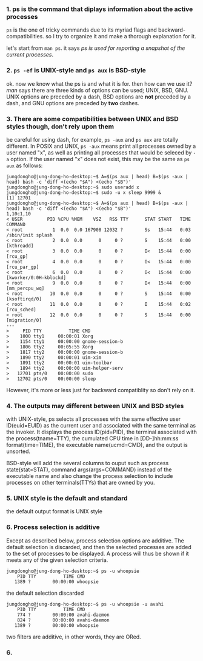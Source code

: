 ### 1. ps is the command that diplays information about the active processes
`ps` is the one of tricky commands due to its myriad flags and backward-compatibilities.
so I try to organize it and make a thorough explanation for it.

let's start from `man ps`. it says _ps is used for reporting a snapshot of the current processes_.


### 2. `ps -ef` is UNIX-style and `ps aux` is BSD-style
ok. now we know what the ps is and what it is for. then how can we use it? _man_ says there are three kinds of options
can be used; UNIX, BSD, GNU. UNIX options are preceded by a dash, BSD options are **not** preceded by a dash, and
GNU options are preceded by **two** dashes. 


### 3. There are some compatibilities between UNIX and BSD styles though, don't rely upon them
be careful for using dash, for example, `ps -aux` and `ps aux` are totally different. In POSIX and UNIX, `ps -aux` means
print all processes owned by a user named "x", as well as printing all processes that would be seleced by `-a` option.
If the user named "x" does not exist, this may be the same as `ps aux` as follows:
```
jungdongho@jung-dong-ho-desktop:~$ A=$(ps aux | head) B=$(ps -aux | head) bash -c 'diff <(echo "$A") <(echo "$B")'
jungdongho@jung-dong-ho-desktop:~$ sudo useradd x
jungdongho@jung-dong-ho-desktop:~$ sudo -u x sleep 9999 &
[1] 12701
jungdongho@jung-dong-ho-desktop:~$ A=$(ps aux | head) B=$(ps -aux | head) bash -c 'diff <(echo "$A") <(echo "$B")'
1,10c1,10
< USER         PID %CPU %MEM    VSZ   RSS TTY      STAT START   TIME COMMAND
< root           1  0.0  0.0 167908 12032 ?        Ss   15:44   0:03 /sbin/init splash
< root           2  0.0  0.0      0     0 ?        S    15:44   0:00 [kthreadd]
< root           3  0.0  0.0      0     0 ?        I<   15:44   0:00 [rcu_gp]
< root           4  0.0  0.0      0     0 ?        I<   15:44   0:00 [rcu_par_gp]
< root           6  0.0  0.0      0     0 ?        I<   15:44   0:00 [kworker/0:0H-kblockd]
< root           9  0.0  0.0      0     0 ?        I<   15:44   0:00 [mm_percpu_wq]
< root          10  0.0  0.0      0     0 ?        S    15:44   0:00 [ksoftirqd/0]
< root          11  0.0  0.0      0     0 ?        I    15:44   0:02 [rcu_sched]
< root          12  0.0  0.0      0     0 ?        S    15:44   0:00 [migration/0]
---
>     PID TTY          TIME CMD
>    1000 tty1     00:00:01 Xorg
>    1154 tty1     00:00:00 gnome-session-b
>    1806 tty2     00:05:55 Xorg
>    1817 tty2     00:00:00 gnome-session-b
>    1890 tty2     00:00:01 uim-xim
>    1891 tty2     00:00:01 uim-toolbar
>    1894 tty2     00:00:00 uim-helper-serv
>   12701 pts/0    00:00:00 sudo
>   12702 pts/0    00:00:00 sleep
```
However, it's more or less just for backward compatiblity so don't rely on it.


### 4. The outputs may different between UNIX and BSD styles
with UNIX-style, ps selects all processes with the same effective user ID(euid=EUID) as the current user and associated
with the same terminal as the invoker. It displays the process ID(pid=PID),
the terminal associated with the process(tname=TTY), the cumulated CPU time in [DD-]hh:mm:ss format(time=TIME), the
executable name(ucmd=CMD), and the output is unsorted.

BSD-style will add the several columns to ouput such as process state(stat=STAT), command args(args=COMMAND) instead of
the executable name and also change the process selection to include processes on other terminals(TTYs) that are owned
by you. 


### 5. UNIX style is the default and standard
the default output format is UNIX style


### 6. Process selection is additive
Except as described below, process selection options are additive. The default selection is discarded, and then the
selected processes are added to the set of processes to be displayed. A process will thus be shown if it meets any of the
given selection criteria.

```
jungdongho@jung-dong-ho-desktop:~$ ps -u whoopsie
    PID TTY          TIME CMD
   1389 ?        00:00:00 whoopsie
```
the default selection discarded

```
jungdongho@jung-dong-ho-desktop:~$ ps -u whoopsie -u avahi
    PID TTY          TIME CMD
    774 ?        00:00:00 avahi-daemon
    824 ?        00:00:00 avahi-daemon
   1389 ?        00:00:00 whoopsie
```
two filters are additive, in other words, they are ORed.


### 6. 
